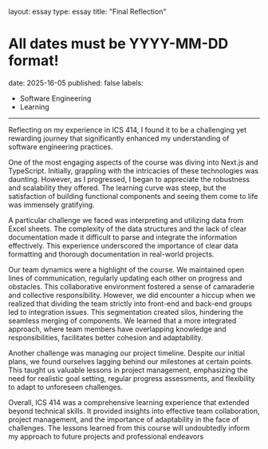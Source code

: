 layout: essay
type: essay
title: "Final Reflection"
# All dates must be YYYY-MM-DD format!
date: 2025-16-05
published: false
labels:
- Software Engineering
- Learning
---

Reflecting on my experience in ICS 414, I found it to be a challenging yet rewarding journey that significantly enhanced my understanding of software engineering practices.

One of the most engaging aspects of the course was diving into Next.js and TypeScript. Initially, grappling with the intricacies of these technologies was daunting. However, as I progressed, I began to appreciate the robustness and scalability they offered. The learning curve was steep, but the satisfaction of building functional components and seeing them come to life was immensely gratifying.

A particular challenge we faced was interpreting and utilizing data from Excel sheets. 
The complexity of the data structures and the lack of clear documentation made it difficult to parse and integrate the information effectively. 
This experience underscored the importance of clear data formatting and thorough documentation in real-world projects.

Our team dynamics were a highlight of the course. We maintained open lines of communication, regularly updating each other on progress and obstacles. 
This collaborative environment fostered a sense of camaraderie and collective responsibility. However, we did encounter a hiccup when we realized that dividing the team strictly 
into front-end and back-end groups led to integration issues. This segmentation created silos, hindering the seamless merging of components. We learned that a more integrated approach, 
where team members have overlapping knowledge and responsibilities, facilitates better cohesion and adaptability.

Another challenge was managing our project timeline. Despite our initial plans, we found ourselves lagging behind our milestones at certain points. 
This taught us valuable lessons in project management, emphasizing the need for realistic goal setting, regular progress assessments, 
and flexibility to adapt to unforeseen challenges.

Overall, ICS 414 was a comprehensive learning experience that extended beyond technical skills. It provided insights into effective team collaboration, 
project management, and the importance of adaptability in the face of challenges. 
The lessons learned from this course will undoubtedly inform my approach to future projects and professional endeavors